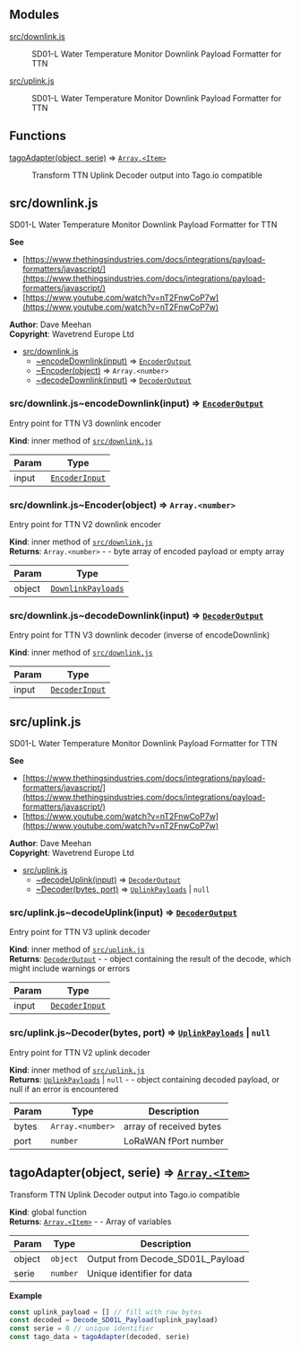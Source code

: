 ## Modules

<dl>
<dt><a href="#src/downlink.module_js">src/downlink.js</a></dt>
<dd><p>SD01-L Water Temperature Monitor Downlink Payload Formatter for TTN</p>
</dd>
<dt><a href="#src/uplink.module_js">src/uplink.js</a></dt>
<dd><p>SD01-L Water Temperature Monitor Downlink Payload Formatter for TTN</p>
</dd>
</dl>

## Functions

<dl>
<dt><a href="#tagoAdapter">tagoAdapter(object, serie)</a> ⇒ <code><a href="#TagO.Adapter.Item">Array.&lt;Item&gt;</a></code></dt>
<dd><p>Transform TTN Uplink Decoder output into Tago.io compatible</p>
</dd>
</dl>

<a name="src/downlink.module_js"></a>

## src/downlink.js
SD01-L Water Temperature Monitor Downlink Payload Formatter for TTN

**See**

- [https://www.thethingsindustries.com/docs/integrations/payload-formatters/javascript/](https://www.thethingsindustries.com/docs/integrations/payload-formatters/javascript/)
- [https://www.youtube.com/watch?v=nT2FnwCoP7w](https://www.youtube.com/watch?v=nT2FnwCoP7w)

**Author**: Dave Meehan  
**Copyright**: Wavetrend Europe Ltd  

* [src/downlink.js](#src/downlink.module_js)
    * [~encodeDownlink(input)](#src/downlink.module_js..encodeDownlink) ⇒ [<code>EncoderOutput</code>](#TTN.Downlink.EncoderOutput)
    * [~Encoder(object)](#src/downlink.module_js..Encoder) ⇒ <code>Array.&lt;number&gt;</code>
    * [~decodeDownlink(input)](#src/downlink.module_js..decodeDownlink) ⇒ [<code>DecoderOutput</code>](#TTN.Downlink.DecoderOutput)

<a name="src/downlink.module_js..encodeDownlink"></a>

### src/downlink.js~encodeDownlink(input) ⇒ [<code>EncoderOutput</code>](#TTN.Downlink.EncoderOutput)
Entry point for TTN V3 downlink encoder

**Kind**: inner method of [<code>src/downlink.js</code>](#src/downlink.module_js)  

| Param | Type |
| --- | --- |
| input | [<code>EncoderInput</code>](#TTN.Downlink.EncoderInput) | 

<a name="src/downlink.module_js..Encoder"></a>

### src/downlink.js~Encoder(object) ⇒ <code>Array.&lt;number&gt;</code>
Entry point for TTN V2 downlink encoder

**Kind**: inner method of [<code>src/downlink.js</code>](#src/downlink.module_js)  
**Returns**: <code>Array.&lt;number&gt;</code> - - byte array of encoded payload or empty array  

| Param | Type |
| --- | --- |
| object | [<code>DownlinkPayloads</code>](#Wavetrend.SD01L.DownlinkPayloads) | 

<a name="src/downlink.module_js..decodeDownlink"></a>

### src/downlink.js~decodeDownlink(input) ⇒ [<code>DecoderOutput</code>](#TTN.Downlink.DecoderOutput)
Entry point for TTN V3 downlink decoder (inverse of encodeDownlink)

**Kind**: inner method of [<code>src/downlink.js</code>](#src/downlink.module_js)  

| Param | Type |
| --- | --- |
| input | [<code>DecoderInput</code>](#TTN.Downlink.DecoderInput) | 

<a name="src/uplink.module_js"></a>

## src/uplink.js
SD01-L Water Temperature Monitor Downlink Payload Formatter for TTN

**See**

- [https://www.thethingsindustries.com/docs/integrations/payload-formatters/javascript/](https://www.thethingsindustries.com/docs/integrations/payload-formatters/javascript/)
- [https://www.youtube.com/watch?v=nT2FnwCoP7w](https://www.youtube.com/watch?v=nT2FnwCoP7w)

**Author**: Dave Meehan  
**Copyright**: Wavetrend Europe Ltd  

* [src/uplink.js](#src/uplink.module_js)
    * [~decodeUplink(input)](#src/uplink.module_js..decodeUplink) ⇒ [<code>DecoderOutput</code>](#TTN.Uplink.DecoderOutput)
    * [~Decoder(bytes, port)](#src/uplink.module_js..Decoder) ⇒ [<code>UplinkPayloads</code>](#Wavetrend.SD01L.UplinkPayloads) \| <code>null</code>

<a name="src/uplink.module_js..decodeUplink"></a>

### src/uplink.js~decodeUplink(input) ⇒ [<code>DecoderOutput</code>](#TTN.Uplink.DecoderOutput)
Entry point for TTN V3 uplink decoder

**Kind**: inner method of [<code>src/uplink.js</code>](#src/uplink.module_js)  
**Returns**: [<code>DecoderOutput</code>](#TTN.Uplink.DecoderOutput) - - object containing the result of the decode, which might include warnings or errors  

| Param | Type |
| --- | --- |
| input | [<code>DecoderInput</code>](#TTN.Uplink.DecoderInput) | 

<a name="src/uplink.module_js..Decoder"></a>

### src/uplink.js~Decoder(bytes, port) ⇒ [<code>UplinkPayloads</code>](#Wavetrend.SD01L.UplinkPayloads) \| <code>null</code>
Entry point for TTN V2 uplink decoder

**Kind**: inner method of [<code>src/uplink.js</code>](#src/uplink.module_js)  
**Returns**: [<code>UplinkPayloads</code>](#Wavetrend.SD01L.UplinkPayloads) \| <code>null</code> - - object containing decoded payload, or null if an error is encountered  

| Param | Type | Description |
| --- | --- | --- |
| bytes | <code>Array.&lt;number&gt;</code> | array of received bytes |
| port | <code>number</code> | LoRaWAN fPort number |

<a name="tagoAdapter"></a>

## tagoAdapter(object, serie) ⇒ [<code>Array.&lt;Item&gt;</code>](#TagO.Adapter.Item)
Transform TTN Uplink Decoder output into Tago.io compatible

**Kind**: global function  
**Returns**: [<code>Array.&lt;Item&gt;</code>](#TagO.Adapter.Item) - - Array of variables  

| Param | Type | Description |
| --- | --- | --- |
| object | <code>object</code> | Output from Decode_SD01L_Payload |
| serie | <code>number</code> | Unique identifier for data |

**Example**  
```js
const uplink_payload = [] // fill with raw bytes
const decoded = Decode_SD01L_Payload(uplink_payload)
const serie = 0 // unique identifier
const tago_data = tagoAdapter(decoded, serie)
```

